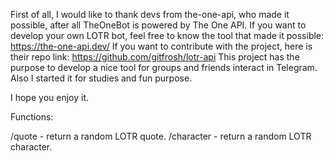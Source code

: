 First of all, I would like to thank devs from the-one-api, who made it possible, after all TheOneBot is powered by The One API.
    If you want to develop your own LOTR bot, feel free to know the tool that made it possible:
      https://the-one-api.dev/
    If you want to contribute with the project, here is their repo link:
      https://github.com/gitfrosh/lotr-api
This project has the purpose to develop a nice tool for groups and friends interact in Telegram.
Also I started it for studies and fun purpose.

I hope you enjoy it.

Functions:

/quote - return a random LOTR quote.
/character - return a random LOTR character.
